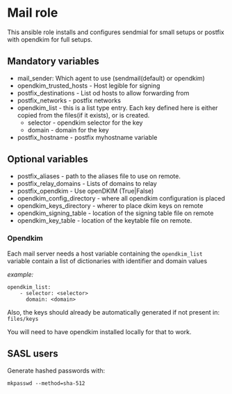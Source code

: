 # Mail role
This ansible role installs and configures sendmial for small setups or postfix with opendkim for full setups.

## Mandatory variables

* mail_sender: Which agent to use (sendmail(default) or opendkim)
* opendkim_trusted_hosts -  Host legible for signing
* postfix_destinations - List od hosts to allow forwarding from
* postfix_networks - postfix networks
* opendkim_list - this is a list type entry. Each key defined here is either
copied from the files(if it exists), or is created.
    * selector - opendkim selector for the key
    * domain - domain for the key
* postfix_hostname - postfix myhostname variable

## Optional variables

* postfix_aliases - path to the aliases file to use on remote.
* postfix_relay_domains - Lists of domains to relay
* postfix_opendkim - Use openDKIM (True|False)
* opendkim_config_directory -  where all opendkim configuration is placed
* opendkim_keys_directory - wherer to place dkim keys on remote
* opendkim_signing_table - location of the signing table file on remote
* opendkim_key_table - location of the keytable file on remote.

### Opendkim
Each mail server needs a host variable containing the `opendkim_list`
variable contain a list of dictionaries with identifier and domain values

*example:*
```
opendkim_list:
    - selector: <selector>
      domain: <domain>
```
Also, the keys should already be automatically generated if not present in:
`files/keys`

You will need to have opendkim installed locally for that to work.

## SASL users
Generate hashed passwords with:
```
mkpasswd --method=sha-512
```
